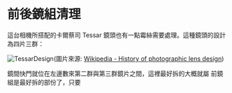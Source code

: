# 前後鏡組清理

這台相機所搭配的卡爾蔡司 Tessar 鏡頭也有一點霉絲需要處理。這種鏡頭的設計為四片三群：

![TessarDesign](https://upload.wikimedia.org/wikipedia/commons/thumb/0/01/ZeissTessar-text.svg/220px-ZeissTessar-text.svg.png)(圖片來源: [Wikipedia - History of photographic lens design](https://en.wikipedia.org/wiki/History_of_photographic_lens_design))

鏡間快門就位在左邊數來第二群與第三群鏡片之間，這裡最好拆的大概就屬
前鏡組是最好拆的部份了，只要